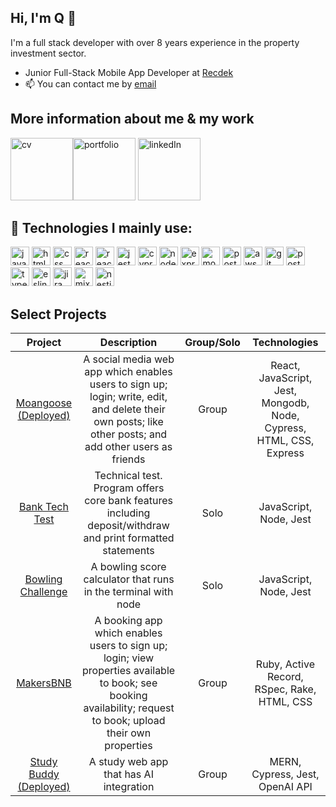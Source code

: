 ## Hi, I'm Q 🦕

I'm a full stack developer with over 8 years experience in the property investment sector.
 
- Junior Full-Stack Mobile App Developer at [Recdek](https://www.recdek.com/)
- 📫 You can contact me by [email](mailto:quddusrahman@pm.me)

## More information about me & my work
[<img width="100" alt="cv" src="https://github-production-user-asset-6210df.s3.amazonaws.com/122159337/251106053-87d115c7-4d5d-4780-9840-1813a84f6558.png">](https://github.com/somthinginteresting/CV "Github CV")[<img width="100" alt="portfolio" src="https://github-production-user-asset-6210df.s3.amazonaws.com/122159337/251106831-fbc2f121-b6d4-4148-aa2f-630527cdc1ea.png">](https://qrahman.com/ "portfolio") [<img width="100" alt="linkedIn" src="https://github-production-user-asset-6210df.s3.amazonaws.com/122159337/251107966-4df87506-3b92-46de-95a8-34180305ca40.png">](https://www.linkedin.com/in/quddusrahman/ "linkedIn")

## 🧰 Technologies I mainly use:
<p align="left">
    <img src="https://img.shields.io/badge/javascript-%23323330.svg?style=for-the-badge&logo=javascript&logoColor=%23F7DF1E" alt="javascript" width="auto" height="30"/>
    <img src="https://img.shields.io/badge/html5-%23E34F26.svg?style=for-the-badge&logo=html5&logoColor=white" alt="html" width="auto" height="30"/>  
    <img src="https://img.shields.io/badge/css3-%231572B6.svg?style=for-the-badge&logo=css3&logoColor=white" alt="css" width="auto" height="30"/>  
    <img src="https://img.shields.io/badge/react-%2320232a.svg?style=for-the-badge&logo=react&logoColor=%2361DAFB" alt="react" width="auto" height="30"/>
    <img src="https://img.shields.io/badge/react_native-%2320232a.svg?style=for-the-badge&logo=react&logoColor=%2361DAFB" alt="react native" width="auto" height="30"/>
    <img src="https://img.shields.io/badge/-jest-%23C21325?style=for-the-badge&logo=jest&logoColor=white" alt="jest" width="auto" height="30"/>
    <img src="https://img.shields.io/badge/-cypress-%23E5E5E5?style=for-the-badge&logo=cypress&logoColor=058a5e" alt="cypress" width="auto" height="30"/>
    <img src="https://img.shields.io/badge/node.js-6DA55F?style=for-the-badge&logo=node.js&logoColor=white" alt="node.js" width="auto" height="30"/>
    <img src="https://img.shields.io/badge/express.js-%23404d59.svg?style=for-the-badge&logo=express&logoColor=%2361DAFB" alt="express.js" width="auto" height="30"/>
    <img src="https://img.shields.io/badge/MongoDB-4EA94B?style=for-the-badge&logo=mongodb&logoColor=white" alt="mongodb" width="auto" height="30"/>
    <img src="https://img.shields.io/badge/PostgreSQL-316192?style=for-the-badge&logo=postgresql&logoColor=white" alt="postgresql" width="auto" height="30"/>
    <img src="https://img.shields.io/badge/AWS_Elastic_Beanstalk-232F3E?style=for-the-badge&logo=amazon-aws&logoColor=white" alt="aws elastic beanstalk" width="auto" height="30"/>
    <img src="https://img.shields.io/badge/GIT-E44C30?style=for-the-badge&logo=git&logoColor=white" alt="git" width="auto" height="30"/>
    <img src="https://img.shields.io/badge/Postman-FF6C37?style=for-the-badge&logo=postman&logoColor=white" alt="postman" width="auto" height="30"/>
    <img src="https://img.shields.io/badge/typescript-%23007ACC.svg?style=for-the-badge&logo=typescript&logoColor=white" alt="typescript" width="auto" height="30"/>
    <img src="https://img.shields.io/badge/eslint-%234B32C3.svg?style=for-the-badge&logo=eslint&logoColor=white" alt="eslint" width="auto" height="30"/>
    <img src="https://img.shields.io/badge/JIRA-0052CC?style=for-the-badge&logo=jira&logoColor=white" alt="jira" width="auto" height="30"/>
    <img src="https://img.shields.io/badge/Mixpanel-FF6C37?style=for-the-badge&logo=mixpanel&logoColor=white" alt="mixpanel" width="auto" height="30"/>
    <img src="https://img.shields.io/badge/NestJS-E0234E?style=for-the-badge&logo=nestjs&logoColor=white" alt="nestjs" width="auto" height="30"/>
</p>


## Select Projects

| Project                 | Description                                                               |Group/Solo           | Technologies        |
|:--------------------:|:-------------------------------------------------------------------------:|:-------------------:|:-------------------:|
|[Moangoose (Deployed)](https://moangoose-frontend.onrender.com/) | A social media web app which enables users to sign up; login; write, edit, and delete their own posts; like other posts; and add other users as friends | Group | React, JavaScript, Jest, Mongodb, Node, Cypress, HTML, CSS, Express |
|[Bank Tech Test](https://github.com/somethinginteresting/bank-tech-test)| Technical test. Program offers core bank features including deposit/withdraw and print formatted statements | Solo | JavaScript, Node, Jest |
|[Bowling Challenge](https://github.com/somthinginteresting/bowling-challenge) | A bowling score calculator that runs in the terminal with node | Solo | JavaScript, Node, Jest | 
|[MakersBNB](https://github.com/somthinginteresting/makers-bnb) | A booking app which enables users to sign up; login; view properties available to book; see booking availability; request to book; upload their own properties | Group | Ruby, Active Record, RSpec, Rake, HTML, CSS |
|[Study Buddy (Deployed)](https://study-buddy-frontend.onrender.com/) | A study web app that has AI integration | Group | MERN, Cypress, Jest, OpenAI API |

